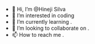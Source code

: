 - 👋 Hi, I’m @Hineji Silva
- 👀 I’m interested in coding
- 🌱 I’m currently learning .
- 💞️ I’m looking to collaborate on .
- 📫 How to reach me .

<!---
Hineji/Hineji is a ✨ special ✨ repository because its `README.md` (this file) appears on your GitHub profile.
You can click the Preview link to take a look at your changes.
--->
